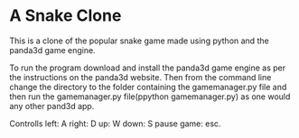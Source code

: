 # A Snake Clone

This is a clone of the popular snake game 
made using python and the panda3d game engine.

To run the program download and install the panda3d game engine as
per the instructions on the panda3d website.
Then from the command line change the  directory to  the folder containing the gamemanager.py file
and then run the gamemanager.py file(ppython gamemanager.py)  as one would any other pand3d app.

Controlls
left:       A
right:      D
up:         W
down:       S
pause game: esc.
